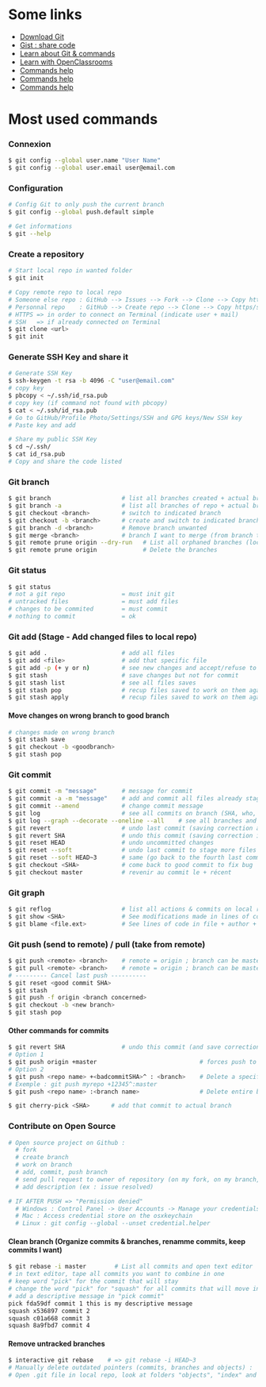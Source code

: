 # Some links

* [Download Git](https://git-scm.com/downloads)
* [Gist : share code](https://gist.github.com)
* [Learn about Git & commands](https://www.atlassian.com/git/tutorials/learn-git-with-bitbucket-cloud)
* [Learn with OpenClassrooms](https://openclassrooms.com/en/courses/5671626-manage-your-code-project-with-git-github)
* [Commands help](https://gist.github.com/jedmao/5053440)
* [Commands help](https://github.com/joshnh/Git-Commands)
* [Commands help](https://dev.to/dhruv/essential-git-commands-every-developer-should-know-2fl)

# Most used commands

### Connexion
```bash
$ git config --global user.name "User Name"
$ git config --global user.email user@email.com
```

### Configuration
```bash
# Config Git to only push the current branch
$ git config --global push.default simple

# Get informations
$ git --help
```

### Create a repository
```bash
# Start local repo in wanted folder
$ git init

# Copy remote repo to local repo
# Someone else repo : GitHub --> Issues --> Fork --> Clone --> Copy https key
# Personnal repo    : GitHub --> Create repo --> Clone --> Copy https/ssh key
# HTTPS => in order to connect on Terminal (indicate user + mail)
# SSH   => if already connected on Terminal
$ git clone <url>
$ git init
```

### Generate SSH Key and share it
```bash
# Generate SSH Key
$ ssh-keygen -t rsa -b 4096 -C "user@email.com"
# copy key
$ pbcopy < ~/.ssh/id_rsa.pub
# copy key (if command not found with pbcopy)
$ cat < ~/.ssh/id_rsa.pub
# Go to GitHub/Profile Photo/Settings/SSH and GPG keys/New SSH key
# Paste key and add

# Share my public SSH Key
$ cd ~/.ssh/
$ cat id_rsa.pub
# Copy and share the code listed
```

### Git branch
```bash
$ git branch                    # list all branches created + actual branch
$ git branch -a                 # list all branches of repo + actual branch
$ git checkout <branch>         # switch to indicated branch
$ git checkout -b <branch>      # create and switch to indicated branch
$ git branch -d <branch>        # Remove branch unwanted
$ git merge <branch>            # branch I want to merge (from branch that all will be merged in)
$ git remote prune origin --dry-run   # List all orphaned branches (local ones that doesn't exist remote)
$ git remote prune origin             # Delete the branches
````

### Git status
```bash
$ git status
# not a git repo                = must init git
# untracked files               = must add files
# changes to be commited        = must commit
# nothing to commit             = ok
```

### Git add (Stage - Add changed files to local repo)
```bash
$ git add .                     # add all files
$ git add <file>                # add that specific file
$ git add -p (+ y or n)         # see new changes and accept/refuse to add
$ git stash                     # save changes but not for commit
$ git stash list                # see all files saves
$ git stash pop                 # recup files saved to work on them again (et vide le stash)
$ git stash apply               # recup files saved to work on them again (sans vider le stash)
```

#### Move changes on wrong branch to good branch
```bash
# changes made on wrong branch
$ git stash save
$ git checkout -b <goodbranch>
$ git stash pop
```

### Git commit
```bash
$ git commit -m "message"       # message for commit
$ git commit -a -m "message"    # add and commit all files already staged
$ git commit --amend            # change commit message
$ git log                       # see all commits on branch (SHA, who, when, what ; most recent < oldest)
$ git log --graph --decorate --oneline --all    # see all branches and commit
$ git revert                    # undo last commit (saving correction as a new commit) - PUBLIC BRANCH
$ git revert SHA                # undo this commit (saving correction into new commit) - PUBLIC BRANCH
$ git reset HEAD                # undo uncommitted changes
$ git reset --soft              # undo last commit to stage more files - PRIVATE BRANCH
$ git reset --soft HEAD~3       # same (go back to the fourth last commit) - PRIVATE BRANCH
$ git checkout <SHA>            # come back to good commit to fix bug
$ git checkout master           # revenir au commit le + récent
```

### Git graph
```bash
$ git reflog                    # list all actions & commits on local repo
$ git show <SHA>                # See modifications made in lines of code
$ git blame <file.ext>          # See lines of code in file + author + SHA
```

### Git push (send to remote) / pull (take from remote)
```bash
$ git push <remote> <branch>    # remote = origin ; branch can be master or the branch I worked on
$ git pull <remote> <branch>    # remote = origin ; branch can be master
# --------- Cancel last push ----------
$ git reset <good commit SHA> 
$ git stash
$ git push -f origin <branch concerned>
$ git checkout -b <new branch>
$ git stash pop
```

#### Other commands for commits
```bash
$ git revert SHA                # undo this commit (and save correction into new commit)
# Option 1
$ git push origin +master                             # forces push to remote repo
# Option 2
$ git push <repo name> +<badcommitSHA>^ : <branch>    # Delete a specific commit using git push
# Exemple : git push myrepo +12345^:master
$ git push <repo name> :<branch name>                 # Delete entire branch

$ git cherry-pick <SHA>      # add that commit to actual branch
```

### Contribute on Open Source
```bash
# Open source project on Github :
  # fork
  # create branch
  # work on branch
  # add, commit, push branch
  # send pull request to owner of repository (on my fork, on my branch, clic on "Compare & pull request")
  # add description (ex : issue resolved)

# IF AFTER PUSH => "Permission denied"
  # Windows : Control Panel -> User Accounts -> Manage your credentials -> Windows Credentials -> Remove
  # Mac : Access credential store on the osxkeychain
  # Linux : git config --global --unset credential.helper
```

#### Clean branch (Organize commits & branches, renamme commits, keep commits I want)
```bash
$ git rebase -i master        # List all commits and open text editor
# in text editor, tape all commits you want to combine in one
# keep word "pick" for the commit that will stay
# change the word "pick" for "squash" for all commits that will move into the "pick commit"
# add a descriptive message in "pick commit"
pick fda59df commit 1 this is my descriptive message
squash x536897 commit 2
squash c01a668 commit 3
squash 8a9fbd7 commit 4
```

#### Remove untracked branches
```bash
$ interactive git rebase    # => git rebase -i HEAD~3
# Manually delete outdated pointers (commits, branches and objects) :
# Open .git file in local repo, look at folders "objects", "index" and "ref"
```
